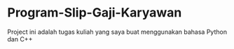 # Program-Slip-Gaji-Karyawan
Project ini adalah tugas kuliah yang saya buat menggunakan bahasa Python dan C++
